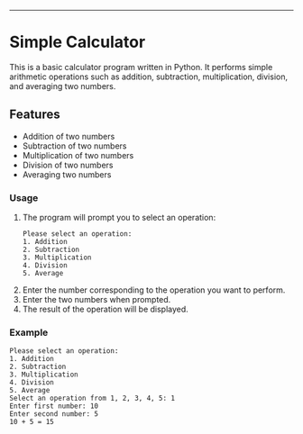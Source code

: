 ---

# Simple Calculator

This is a basic calculator program written in Python. It performs simple arithmetic operations such as addition, subtraction, multiplication, division, and averaging two numbers.

## Features

- Addition of two numbers
- Subtraction of two numbers
- Multiplication of two numbers
- Division of two numbers
- Averaging two numbers

### Usage

1. The program will prompt you to select an operation:
    ```
    Please select an operation:
    1. Addition
    2. Subtraction
    3. Multiplication
    4. Division
    5. Average
    ```
2. Enter the number corresponding to the operation you want to perform.
3. Enter the two numbers when prompted.
4. The result of the operation will be displayed.

### Example

```
Please select an operation:
1. Addition
2. Subtraction
3. Multiplication
4. Division
5. Average
Select an operation from 1, 2, 3, 4, 5: 1
Enter first number: 10
Enter second number: 5
10 + 5 = 15
```
